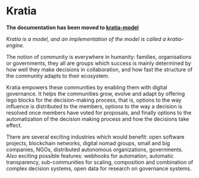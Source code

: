Kratia
======

**The documentation has been moved to [kratia-model](https://github.com/lambdaone-io/kratia-model)**

_Kratia is a model, and an implementation of the model is called a kratia-engine._

The notion of community is everywhere in humanity: families, organisations or governments, 
they all are groups which success is mainly determined by how well they make decisions in 
collaboration, and how fast the structure of the community adapts to their ecosystem.

Kratia empowers these communities by enabling them with digital governance. It helps the 
communities grow, evolve and adapt by offering lego blocks for the decision-making process, 
that is, options to the way influence is distributed to the members, options to the way a 
decision is resolved once members have voted for proposals, and finally options to the 
automatization of the decision making process and how the decisions take effect.
 
There are several exciting industries which would benefit: open software projects, blockchain networks, 
digital nomad groups, small and big companies, NGOs, distributed autonomous organizations, governments. 
Also exciting possible features: webhooks for automation, automatic transparency, sub-communities for 
scaling, composition and combination of complex decision systems, open data for research on governance systems.
